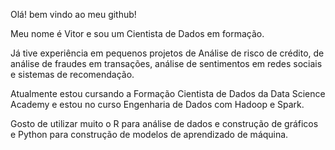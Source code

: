 Olá! bem vindo ao meu github!

Meu nome é Vitor e sou um Cientista de Dados em formação.

Já tive experiência em pequenos projetos de Análise de risco de crédito, de análise de fraudes em transações, análise de sentimentos em redes sociais e sistemas de recomendação. 

Atualmente estou cursando a Formação Cientista de Dados da Data Science Academy e estou no curso Engenharia de Dados com Hadoop e Spark. 

Gosto de utilizar muito o R para análise de dados e construção de gráficos e Python para construção de modelos de aprendizado de máquina.
